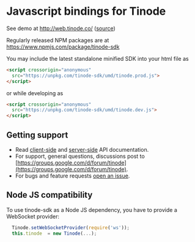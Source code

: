 # Javascript bindings for Tinode

See demo at http://web.tinode.co/ ([source](https://github.com/tinode/example-react-js))

Regularly released NPM packages are at https://www.npmjs.com/package/tinode-sdk

You may include the latest standalone minified SDK into your html file as
```html
<script crossorigin="anonymous"
  src="https://unpkg.com/tinode-sdk/umd/tinode.prod.js">
</script>
```
or while developing as
```html
<script crossorigin="anonymous"
  src="https://unpkg.com/tinode-sdk/umd/tinode.dev.js">
</script>
```

## Getting support

* Read [client-side](http://tinode.github.io/js-api/) and [server-side](https://github.com/tinode/chat/blob/master/docs/API.md) API documentation.
* For support, general questions, discussions post to [https://groups.google.com/d/forum/tinode](https://groups.google.com/d/forum/tinode).
* For bugs and feature requests [open an issue](https://github.com/tinode/tinode-js/issues/new).

## Node JS compatibility

To use tinode-sdk as a Node JS dependency, you have to provide a WebSocket provider:
```js
  Tinode.setWebSocketProvider(require('ws'));
  this.tinode  = new Tinode(...);
```
